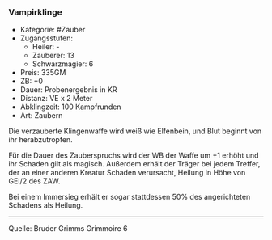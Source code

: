 ### Vampirklinge

- Kategorie: #Zauber
- Zugangsstufen:
  - Heiler: -
  - Zauberer: 13
  - Schwarzmagier: 6
- Preis: 335GM
- ZB: +0
- Dauer: Probenergebnis in KR
- Distanz: VE x 2 Meter
- Abklingzeit: 100 Kampfrunden
- Art: Zaubern

Die verzauberte Klingenwaffe wird weiß wie Elfenbein, und Blut beginnt von ihr herabzutropfen.

Für die Dauer des Zauberspruchs wird der WB der Waffe um +1 erhöht und ihr Schaden gilt als magisch. Außerdem erhält der Träger bei jedem Treffer, der an einer anderen Kreatur Schaden verursacht, Heilung in Höhe von GEI/2 des ZAW.

Bei einem Immersieg erhält er sogar stattdessen 50% des angerichteten Schadens als Heilung.

---

Quelle: Bruder Grimms Grimmoire 6
